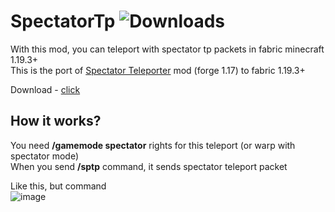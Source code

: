 # SpectatorTp ![Downloads](https://img.shields.io/github/downloads/FurnyGo/SpectatorTp/total?color=red&logo=github&style=for-the-badge)  
With this mod, you can teleport with spectator tp packets in fabric minecraft 1.19.3+  
This is the port of [Spectator Teleporter](https://www.curseforge.com/minecraft/mc-mods/gm3-teleporter) mod (forge 1.17) to fabric 1.19.3+  
  
Download - [click](https://github.com/FurnyGo/SpectatorTp/releases/download/v1.2/sptp-1.2.jar)
## How it works?
You need **/gamemode spectator** rights for this teleport (or warp with spectator mode)  
When you send **/sptp** command, it sends spectator teleport packet  
  
Like this, but command  
![image](https://user-images.githubusercontent.com/68079109/224439169-9d280e26-ea4d-4897-85d4-bdbdf303831d.png)  
